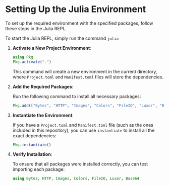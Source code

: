 # Setting Up the Julia Environment

To set up the required environment with the specified packages, follow these steps in the Julia REPL.

To start the Julia REPL, simply run the command `julia`

1. **Activate a New Project Environment**:
   
   ```julia
   using Pkg
   Pkg.activate(".")
   ```

   This command will create a new environment in the current directory, where `Project.toml` and `Manifest.toml` files will store the dependencies.

2. **Add the Required Packages**:

   Run the following command to install all necessary packages:

   ```julia
   Pkg.add(["Bytez", "HTTP", "Images", "Colors", "FileIO", "Luxor", "Base64"])
   ```

3. **Instantiate the Environment**:

   If you have a `Project.toml` and `Manifest.toml` file (such as the ones included in this repository), you can use `instantiate` to install all the exact dependencies:

   ```julia
   Pkg.instantiate()
   ```

4. **Verify Installation**:

   To ensure that all packages were installed correctly, you can test importing each package:

   ```julia
   using Bytez, HTTP, Images, Colors, FileIO, Luxor, Base64
   ```
